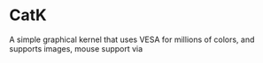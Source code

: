 # CatK
A simple graphical kernel that uses VESA for millions of colors, and supports images, mouse support via 
